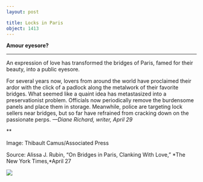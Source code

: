 ```yaml
---
layout: post

title: Locks in Paris
object: 1413
---
```

**Amour eyesore?**

****

An expression of love has transformed the bridges of Paris, famed for their beauty, into a public eyesore.

For several years now, lovers from around the world have proclaimed their ardor with the click of a padlock along the metalwork of their favorite bridges. What seemed like a quaint idea has metastasized into a preservationist problem. Officials now periodically remove the burdensome panels and place them in storage. Meanwhile, police are targeting lock sellers near bridges, but so far have refrained from cracking down on the passionate perps. *—Diane Richard, writer, April 29*

**

Image: Thibault Camus/Associated Press

Source: Alissa J. Rubin, “On Bridges in Paris, Clanking With Love,” *The New York Times,*April 27

![]({{siteurl.base}}/images/14-04-29_61.36.15_BridgeEDIT-1.jpeg)
